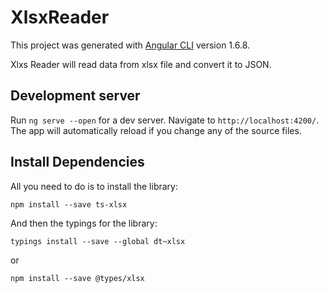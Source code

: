 # XlsxReader

This project was generated with [Angular CLI](https://github.com/angular/angular-cli) version 1.6.8.

Xlxs Reader will read data from xlsx file and convert it to JSON.

## Development server

Run `ng serve --open` for a dev server. Navigate to `http://localhost:4200/`. The app will automatically reload if you change any of the source files.

## Install Dependencies

All you need to do is to install the library:

    npm install --save ts-xlsx
And then the typings for the library:

    typings install --save --global dt~xlsx
or

    npm install --save @types/xlsx


